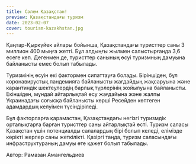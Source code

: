 ```yaml
---
title: Сәлем Қазақстан!
preview: Қазақстандағы туризм
date: 2023-02-07
cover: tourism-kazakhstan.jpg
---
```

Қаңтар-Қыркүйек айлары бойынша, Қазақстандағы туристтер саны 3 миллион 400 мыңға жетті. Бұл алдыңғы жылмен салыстырғанда 3,6 есеге көп. Дегенмен де, туристтер санының өсуі туризмның дамуына байланысты емес болып табылады. 

Туризмінің өсуін екі фактормен сипаттауға болады. Біріншіден, бұл коронавирустық пандемияға байланысты жағдайдың жақсаруына және карантиндік шектеулердің барлық түрлерінің жойылуына байланысты. Екіншіден, мұндай айтарлықтай өсу жағдайына және жалпы Украинадағы соғысқа байланысты көрші Ресейден көптеген адамдардың келуімен түсіндіріледі.

Бұл факторларға қарамастан, Қазақстандағы негізгі туризмдік орталықтарға барған туристтер саны айтарлықтай өсті. Туризм саласы Қазақстан үшін потенциалды салалардың бірі болып келеді, елімізде көрікті жерлер саны жеткілікті. Қазіргі таңда, туризм саласындағы инфраструктураның дамуы өте қажет болып табылады. 

Автор: Рамазан Амангельдиев